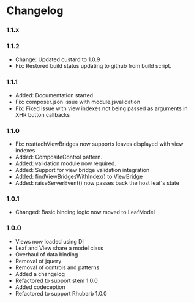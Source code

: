 # Changelog

### 1.1.x


### 1.1.2

* Change:   Updated custard to 1.0.9
* Fix:      Restored build status updating to github from build script.

### 1.1.1

* Added:    Documentation started
* Fix:      composer.json issue with module.jsvalidation
* Fix:      Fixed issue with view indexes not being passed as arguments in XHR button callbacks

### 1.1.0

* Fix:      reattachViewBridges now supports leaves displayed with view indexes
* Added:   	CompositeControl pattern.
* Added:	validation module now required.
* Added:	Support for view bridge validation integration
* Added:	findViewBridgesWithIndex() to ViewBridge
* Added:	raiseServerEvent() now passes back the host leaf's state

### 1.0.1

* Changed:	Basic binding logic now moved to LeafModel

### 1.0.0

* Views now loaded using DI
* Leaf and View share a model class
* Overhaul of data binding
* Removal of jquery
* Removal of controls and patterns
* Added a changelog
* Refactored to support stem 1.0.0
* Added codeception
* Refactored to support Rhubarb 1.0.0
